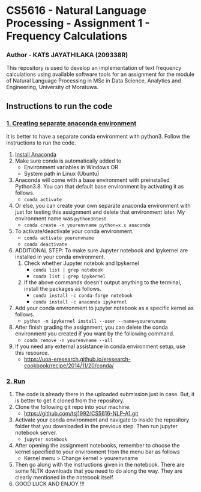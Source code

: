 # **CS5616 - Natural Language Processing - Assignment 1 - Frequency Calculations**

### **Author - KATS JAYATHILAKA (209338R)**

This repository is used to develop an implementation of text frequency calculations using available software tools for an assignment for the module of Natural Language Processing in MSc in Data Science, Analytics and Engineering, University of Moratuwa.

##

## **Instructions to run the code**

### <ins>1. Creating separate anaconda environment</ins>

It is better to have a separate conda environment with python3. Follow the instructions to run the code.

1. [Install Anaconda](https://www.anaconda.com/products/individual)
2. Make sure conda is automatically added to
   - Environment variables in Windows OR
   - System path in Linux (Ubuntu)
3. Anaconda will come with a base environment with preinstalled Python3.8. You can that default base environment by activating it as follows.
   - `conda activate`
4. Or else, you can create your own separate anaconda environment with just for testing this assignment and delete that environment later. My environment name was `python38test`.
   - `conda create -n yourenvname python=x.x anaconda`
5. To activate/deactivate your conda environment.
   - `conda activate yourenvname`
   - `conda deactivate`
6. ADDITIONAL STEP: To make sure Jupyter notebook and Ipykernel are installed in your conda environment.
   1. Check whether Jupyter notebok and Ipykernel
      - `conda list | grep notebook`
      - `conda list | grep ipykernel`
   2. If the above commands doesn't output anything to the terminal, install the packages as follows.
      - `conda install -c conda-forge notebook`
      - `conda install -c anaconda ipykernel`
7. Add your conda environment to jupyter notebook as a specific kernel as follows.
   - `python -m ipykernel install --user --name=yourenvname`
8. After finish grading the assignment, you can delete the conda environment you created if you want by the following command.
   - `conda remove -n yourenvname --all`
9.  If you need any external assistance in conda environment setup, use this resource.
    - https://uoa-eresearch.github.io/eresearch-cookbook/recipe/2014/11/20/conda/

### <ins>2. Run</ins>

1. The code is already there in the uploaded submission just in case. But, it is better to get it cloned from the repository.
2. Clone the following git repo into your machine.
   - https://github.com/tsj1992/CS5616-NLP-A1.git
3. Activate your conda environment and navigate to inside the repository folder that you downloaded in the previous step. Then run jupyter notebook server.
   - `jupyter notebook`
4. After opening the assignment notebooks, remember to choose the kernel specified to your environment from the menu bar as follows
   - Kernel menu > Change kernel > yourenvname
5. Then go along with the instructions given in the notebook. There are some NLTK downloads that you need to do along the way. They are clearly mentioned in the notebook itself.
6. GOOD LUCK AND ENJOY !!!
